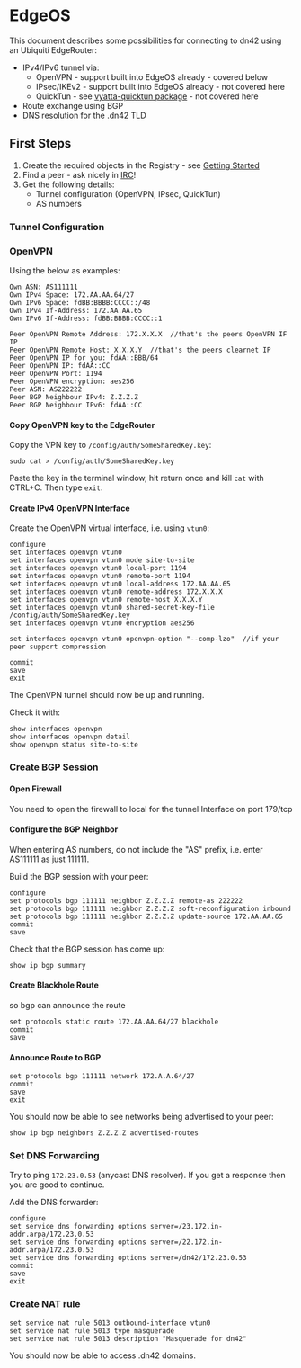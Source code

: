 # EdgeOS  

This document describes some possibilities for connecting to dn42 using an Ubiquiti EdgeRouter:

* IPv4/IPv6 tunnel via:
    * OpenVPN - support built into EdgeOS already - covered below
    * IPsec/IKEv2 - support built into EdgeOS already - not covered here
    * QuickTun - see [vyatta-quicktun package](https://github.com/neilalexander/vyatta-quicktun) - not covered here
* Route exchange using BGP
* DNS resolution for the .dn42 TLD

## First Steps

1. Create the required objects in the Registry - see [Getting Started](/Getting-Started) 
2. Find a peer - ask nicely in [IRC](/IRC)!
3. Get the following details:
    * Tunnel configuration (OpenVPN, IPsec, QuickTun)
    * AS numbers 

### Tunnel Configuration

### OpenVPN 

Using the below as examples:

    Own ASN: AS111111  
    Own IPv4 Space: 172.AA.AA.64/27  
    Own IPv6 Space: fdBB:BBBB:CCCC::/48  
    Own IPv4 If-Address: 172.AA.AA.65  
    Own IPv6 If-Address: fdBB:BBBB:CCCC::1   

    Peer OpenVPN Remote Address: 172.X.X.X  //that's the peers OpenVPN IF IP  
    Peer OpenVPN Remote Host: X.X.X.Y  //that's the peers clearnet IP  
    Peer OpenVPN IP for you: fdAA::BBB/64  
    Peer OpenVPN IP: fdAA::CC  
    Peer OpenVPN Port: 1194  
    Peer OpenVPN encryption: aes256  
    Peer ASN: AS222222  
    Peer BGP Neighbour IPv4: Z.Z.Z.Z  
    Peer BGP Neighbour IPv6: fdAA::CC  

#### Copy OpenVPN key to the EdgeRouter  

Copy the VPN key to `/config/auth/SomeSharedKey.key`:
 
    sudo cat > /config/auth/SomeSharedKey.key

Paste the key in the terminal window, hit return once and kill `cat` with CTRL+C. Then type `exit`.

####  Create IPv4 OpenVPN Interface

Create the OpenVPN virtual interface, i.e. using `vtun0`:

    configure  
    set interfaces openvpn vtun0  
    set interfaces openvpn vtun0 mode site-to-site  
    set interfaces openvpn vtun0 local-port 1194   
    set interfaces openvpn vtun0 remote-port 1194  
    set interfaces openvpn vtun0 local-address 172.AA.AA.65  
    set interfaces openvpn vtun0 remote-address 172.X.X.X  
    set interfaces openvpn vtun0 remote-host X.X.X.Y   
    set interfaces openvpn vtun0 shared-secret-key-file /config/auth/SomeSharedKey.key    
    set interfaces openvpn vtun0 encryption aes256  

    set interfaces openvpn vtun0 openvpn-option "--comp-lzo"  //if your peer support compression  

    commit   
    save  
    exit  

The OpenVPN tunnel should now be up and running.

Check it with:  

    show interfaces openvpn    
    show interfaces openvpn detail  
    show openvpn status site-to-site  

### Create BGP Session

#### Open Firewall

You need to open the firewall to local for the tunnel Interface on port 179/tcp

#### Configure the BGP Neighbor

When entering AS numbers, do not include the "AS" prefix, i.e. enter AS111111 as just 111111.

Build the BGP session with your peer:

    configure  
    set protocols bgp 111111 neighbor Z.Z.Z.Z remote-as 222222  
    set protocols bgp 111111 neighbor Z.Z.Z.Z soft-reconfiguration inbound  
    set protocols bgp 111111 neighbor Z.Z.Z.Z update-source 172.AA.AA.65  
    commit
    save

Check that the BGP session has come up:

    show ip bgp summary  

#### Create Blackhole Route

so bgp can announce the route  

    set protocols static route 172.AA.AA.64/27 blackhole  
    commit  
    save  

#### Announce Route to BGP
  
    set protocols bgp 111111 network 172.A.A.64/27  
    commit  
    save  
    exit  

You should now be able to see networks being advertised to your peer: 

    show ip bgp neighbors Z.Z.Z.Z advertised-routes  

### Set DNS Forwarding

Try to ping `172.23.0.53` (anycast DNS resolver). If you get a response then you are good to continue. 

Add the DNS forwarder: 

    configure
    set service dns forwarding options server=/23.172.in-addr.arpa/172.23.0.53  
    set service dns forwarding options server=/22.172.in-addr.arpa/172.23.0.53  
    set service dns forwarding options server=/dn42/172.23.0.53  
    commit
    save
    exit

### Create NAT rule

    set service nat rule 5013 outbound-interface vtun0
    set service nat rule 5013 type masquerade
    set service nat rule 5013 description "Masquerade for dn42"

You should now be able to access .dn42 domains. 
